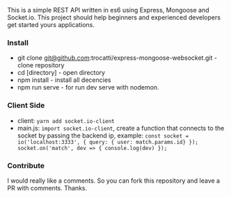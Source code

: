 This is a simple REST API written in es6 using Express, Mongoose and Socket.io. This project should help beginners and experienced developers get started yours applications.

### Install
- git clone git@github.com:trocatti/express-mongoose-websocket.git - clone repository
- cd [directory] - open directory
- npm install - install all decencies
- npm run serve - for run dev serve with nodemon.

### Client Side 
- client: `yarn add socket.io-client`
- main.js: `import socket.io-client`, create a function that connects to the socket by passing the backend ip, 
example: `const socket = io('localhost:3333', { query: { user: match.params.id} }); socket.on('match', dev => { console.log(dev) });`

### Contribute
I would really like a comments. So you can fork this repository and leave a PR with comments. Thanks.

